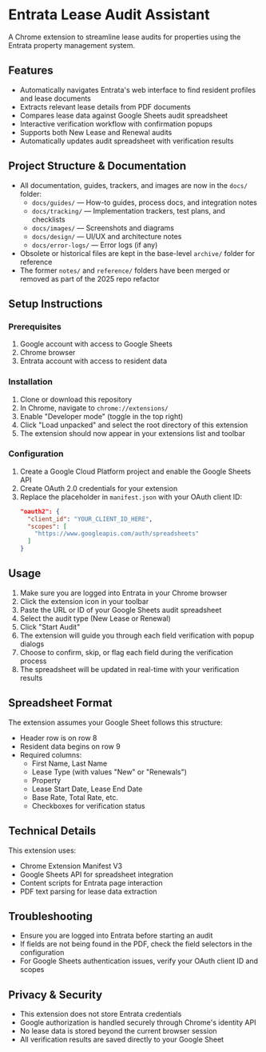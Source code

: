 # Entrata Lease Audit Assistant

A Chrome extension to streamline lease audits for properties using the Entrata property management system.

## Features

- Automatically navigates Entrata's web interface to find resident profiles and lease documents
- Extracts relevant lease details from PDF documents
- Compares lease data against Google Sheets audit spreadsheet
- Interactive verification workflow with confirmation popups
- Supports both New Lease and Renewal audits
- Automatically updates audit spreadsheet with verification results

## Project Structure & Documentation

- All documentation, guides, trackers, and images are now in the `docs/` folder:
  - `docs/guides/` — How-to guides, process docs, and integration notes
  - `docs/tracking/` — Implementation trackers, test plans, and checklists
  - `docs/images/` — Screenshots and diagrams
  - `docs/design/` — UI/UX and architecture notes
  - `docs/error-logs/` — Error logs (if any)
- Obsolete or historical files are kept in the base-level `archive/` folder for reference
- The former `notes/` and `reference/` folders have been merged or removed as part of the 2025 repo refactor

## Setup Instructions

### Prerequisites

1. Google account with access to Google Sheets
2. Chrome browser
3. Entrata account with access to resident data

### Installation

1. Clone or download this repository
2. In Chrome, navigate to `chrome://extensions/`
3. Enable "Developer mode" (toggle in the top right)
4. Click "Load unpacked" and select the root directory of this extension
5. The extension should now appear in your extensions list and toolbar

### Configuration

1. Create a Google Cloud Platform project and enable the Google Sheets API
2. Create OAuth 2.0 credentials for your extension
3. Replace the placeholder in `manifest.json` with your OAuth client ID:
   ```json
   "oauth2": {
     "client_id": "YOUR_CLIENT_ID_HERE",
     "scopes": [
       "https://www.googleapis.com/auth/spreadsheets"
     ]
   }
   ```

## Usage

1. Make sure you are logged into Entrata in your Chrome browser
2. Click the extension icon in your toolbar
3. Paste the URL or ID of your Google Sheets audit spreadsheet
4. Select the audit type (New Lease or Renewal)
5. Click "Start Audit"
6. The extension will guide you through each field verification with popup dialogs
7. Choose to confirm, skip, or flag each field during the verification process
8. The spreadsheet will be updated in real-time with your verification results

## Spreadsheet Format

The extension assumes your Google Sheet follows this structure:
- Header row is on row 8
- Resident data begins on row 9
- Required columns:
  - First Name, Last Name
  - Lease Type (with values "New" or "Renewals")
  - Property
  - Lease Start Date, Lease End Date
  - Base Rate, Total Rate, etc.
  - Checkboxes for verification status

## Technical Details

This extension uses:
- Chrome Extension Manifest V3
- Google Sheets API for spreadsheet integration
- Content scripts for Entrata page interaction
- PDF text parsing for lease data extraction

## Troubleshooting

- Ensure you are logged into Entrata before starting an audit
- If fields are not being found in the PDF, check the field selectors in the configuration
- For Google Sheets authentication issues, verify your OAuth client ID and scopes

## Privacy & Security

- This extension does not store Entrata credentials
- Google authorization is handled securely through Chrome's identity API
- No lease data is stored beyond the current browser session
- All verification results are saved directly to your Google Sheet